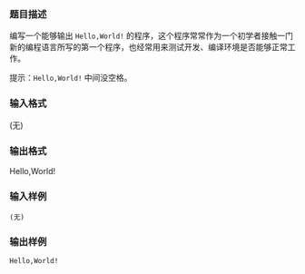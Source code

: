 ### 题目描述
编写一个能够输出 `Hello,World!` 的程序，这个程序常常作为一个初学者接触一门新的编程语言所写的第一个程序，也经常用来测试开发、编译环境是否能够正常工作。

提示：`Hello,World!` 中间没空格。
### 输入格式
(无)
### 输出格式
Hello,World!
### 输入样例
```text
(无)
```
### 输出样例
```text
Hello,World!
```